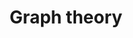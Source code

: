 ---
layout: toctree
title: Graph theory
permalink: /blogs/maths/graph/
parent: /blogs/maths/

previewchild: true
enumerategrandchild: true
previewgrandchild: true
---
